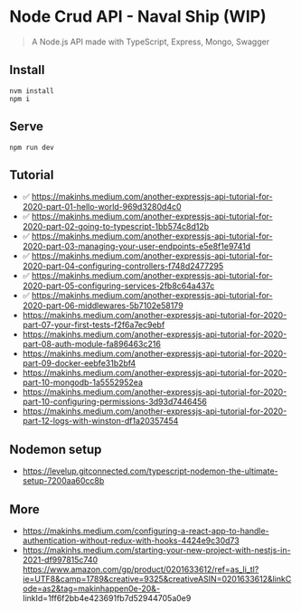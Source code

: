 # Node Crud API - Naval Ship (WIP)

> A Node.js API made with TypeScript, Express, Mongo, Swagger

## Install

```
nvm install
npm i
```

## Serve

```
npm run dev
```

## Tutorial

- ✅ https://makinhs.medium.com/another-expressjs-api-tutorial-for-2020-part-01-hello-world-969d3280d4c0
- ✅ https://makinhs.medium.com/another-expressjs-api-tutorial-for-2020-part-02-going-to-typescript-1bb574c8d12b
- ✅ https://makinhs.medium.com/another-expressjs-api-tutorial-for-2020-part-03-managing-your-user-endpoints-e5e8f1e9741d
- ✅ https://makinhs.medium.com/another-expressjs-api-tutorial-for-2020-part-04-configuring-controllers-f748d2477295
- ✅ https://makinhs.medium.com/another-expressjs-api-tutorial-for-2020-part-05-configuring-services-2fb8c64a437c
- ✅ https://makinhs.medium.com/another-expressjs-api-tutorial-for-2020-part-06-middlewares-5b7102e58179
- https://makinhs.medium.com/another-expressjs-api-tutorial-for-2020-part-07-your-first-tests-f2f6a7ec9ebf
- https://makinhs.medium.com/another-expressjs-api-tutorial-for-2020-part-08-auth-module-fa896463c216
- https://makinhs.medium.com/another-expressjs-api-tutorial-for-2020-part-09-docker-eebfe31b2bf4
- https://makinhs.medium.com/another-expressjs-api-tutorial-for-2020-part-10-mongodb-1a5552952ea
- https://makinhs.medium.com/another-expressjs-api-tutorial-for-2020-part-10-configuring-permissions-3d93d7446456
- https://makinhs.medium.com/another-expressjs-api-tutorial-for-2020-part-12-logs-with-winston-df1a20357454

## Nodemon setup

- https://levelup.gitconnected.com/typescript-nodemon-the-ultimate-setup-7200aa60cc8b

## More

- https://makinhs.medium.com/configuring-a-react-app-to-handle-authentication-without-redux-with-hooks-4424e9c30d73
- https://makinhs.medium.com/starting-your-new-project-with-nestjs-in-2021-df997815c740
  https://www.amazon.com/gp/product/0201633612/ref=as_li_tl?ie=UTF8&camp=1789&creative=9325&creativeASIN=0201633612&linkCode=as2&tag=makinhappen0e-20&- linkId=1ff6f2bb4e423691fb7d52944705a0e9
